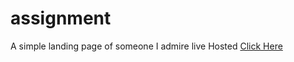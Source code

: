 # assignment
A simple landing page of someone I admire
live Hosted <a href="https://sharonbogomba.github.io/assignment/">Click Here</a>
